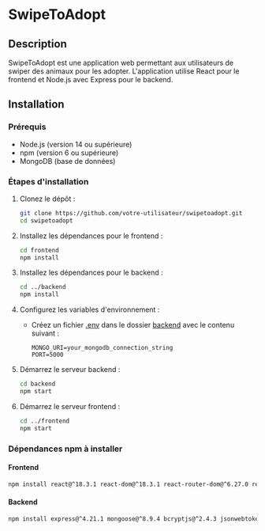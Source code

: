 # SwipeToAdopt

## Description
SwipeToAdopt est une application web permettant aux utilisateurs de swiper des animaux pour les adopter. L'application utilise React pour le frontend et Node.js avec Express pour le backend.

## Installation

### Prérequis
- Node.js (version 14 ou supérieure)
- npm (version 6 ou supérieure)
- MongoDB (base de données)

### Étapes d'installation

1. Clonez le dépôt :
    ```sh
    git clone https://github.com/votre-utilisateur/swipetoadopt.git
    cd swipetoadopt
    ```

2. Installez les dépendances pour le frontend :
    ```sh
    cd frontend
    npm install
    ```

3. Installez les dépendances pour le backend :
    ```sh
    cd ../backend
    npm install
    ```

4. Configurez les variables d'environnement :
    - Créez un fichier [.env](http://_vscodecontentref_/1) dans le dossier [backend](http://_vscodecontentref_/2) avec le contenu suivant :
      ```
      MONGO_URI=your_mongodb_connection_string
      PORT=5000
      ```

5. Démarrez le serveur backend :
    ```sh
    cd backend
    npm start
    ```

6. Démarrez le serveur frontend :
    ```sh
    cd ../frontend
    npm start
    ```

### Dépendances npm à installer

#### Frontend
```sh
npm install react@^18.3.1 react-dom@^18.3.1 react-router-dom@^6.27.0 react-scripts@5.0.1 react-tinder-card@^1.6.4 @react-spring/web@^9.5.5 axios@^1.7.7 socket.io-client@^4.8.1
```

#### Backend
```sh
npm install express@^4.21.1 mongoose@^8.9.4 bcryptjs@^2.4.3 jsonwebtoken@^9.0.2 config@^3.3.12 dotenv@^16.4.7 socket.io@^4.8.1 winston@^3.17.0
```
